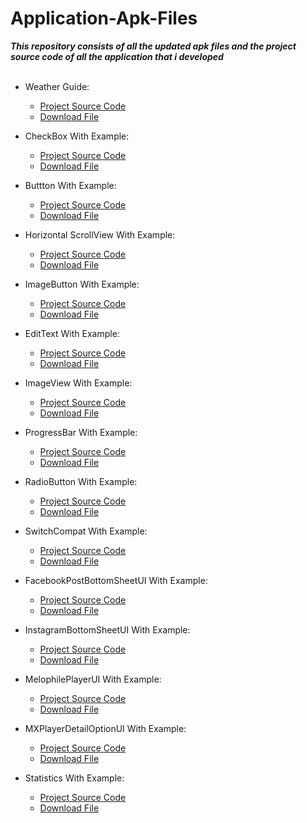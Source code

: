 # Application-Apk-Files

***This repository consists of all the updated apk files and the project source code of all the application that i developed***
<br/><br/>

- Weather Guide: 

    - [Project Source Code](https://github.com/arnoldvaz27/WeatherGuide)
    - [Download File](https://github.com/arnoldvaz19/Application-Apk-Files/files/7025677/Weather.Guide.zip)


- CheckBox With Example: 

    - [Project Source Code](https://github.com/arnoldvaz27/Android-CheckBox-with-Example)
    - [Download File](https://github.com/arnoldvaz19/Application-Apk-Files/files/7027217/CheckBox.zip)


- Buttton With Example: 

    - [Project Source Code](https://github.com/arnoldvaz27/Android-Button-with-Example)
    - [Download File](https://github.com/arnoldvaz19/Application-Apk-Files/files/7027221/Buttons.zip)


- Horizontal ScrollView With Example: 

    - [Project Source Code](https://github.com/arnoldvaz27/Android-Horizontal-ScrollView-with-Example)
    - [Download File](https://github.com/arnoldvaz19/Application-Apk-Files/files/7027223/HorizontalScrollView.zip)


- ImageButton With Example: 

    - [Project Source Code](https://github.com/arnoldvaz27/Android-ImageButton-with-Example)
    - [Download File](https://github.com/arnoldvaz19/Application-Apk-Files/files/7027224/ImageButton.zip)


- EditText With Example: 

    - [Project Source Code](https://github.com/arnoldvaz27/Android-EditText-with-Example)
    - [Download File](https://github.com/arnoldvaz19/Application-Apk-Files/files/7027227/EditText.zip)


- ImageView With Example: 

    - [Project Source Code](https://github.com/arnoldvaz27/Android-ImageView-with-Example)
    - [Download File](https://github.com/arnoldvaz19/Application-Apk-Files/files/7027284/ImageView.zip)


- ProgressBar With Example: 

    - [Project Source Code](https://github.com/arnoldvaz27/Android-ProgressBar-with-Example)
    - [Download File](https://github.com/arnoldvaz19/Application-Apk-Files/files/7027301/ProgressBar.zip)


- RadioButton With Example: 

    - [Project Source Code](https://github.com/arnoldvaz27/Android-RadioButton-with-Example)
    - [Download File](https://github.com/arnoldvaz19/Application-Apk-Files/files/7027316/RadioButton.zip)



- SwitchCompat With Example: 

    - [Project Source Code](https://github.com/arnoldvaz27/Android-Switch-Compat-with-Example)
    - [Download File](https://github.com/arnoldvaz19/Application-Apk-Files/files/7027325/SwitchCompat.zip)



- FacebookPostBottomSheetUI With Example: 

    - [Project Source Code](https://github.com/arnoldvaz27/Facebook-CreatePost-Options-BottomSheet)
    - [Download File](https://github.com/arnoldvaz19/Application-Apk-Files/files/7029436/FacebookPostBottomSheetUI.zip)


- InstagramBottomSheetUI With Example: 

    - [Project Source Code](https://github.com/arnoldvaz27/Instagram-Profile-BottomSheet)
    - [Download File](https://github.com/arnoldvaz19/Application-Apk-Files/files/7029504/InstagramBottomSheetUI.zip)


- MelophilePlayerUI With Example: 

    - [Project Source Code](https://github.com/arnoldvaz27/Melophile-Player-UI)
    - [Download File](https://github.com/arnoldvaz19/Application-Apk-Files/files/7029582/MelophilePlayerUI.zip)


- MXPlayerDetailOptionUI With Example: 

    - [Project Source Code](https://github.com/arnoldvaz27/MX-Player-Options-AlertDialog)
    - [Download File](https://github.com/arnoldvaz19/Application-Apk-Files/files/7029617/MXPlayerDetailOptionUI.zip)


- Statistics With Example: 

    - [Project Source Code](https://github.com/arnoldvaz27/Statistics)
    - [Download File](https://github.com/arnoldvaz19/Application-Apk-Files/files/7029673/Statistics.zip)

